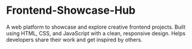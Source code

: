 # Frontend-Showcase-Hub
A web platform to showcase and explore creative frontend projects. Built using HTML, CSS, and JavaScript with a clean, responsive design. Helps developers share their work and get inspired by others.
